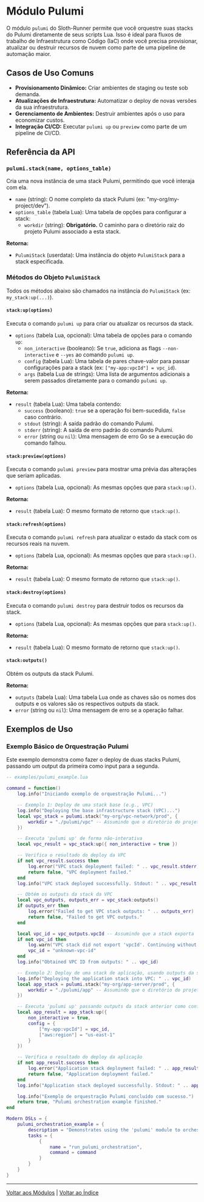 # Módulo Pulumi

O módulo `pulumi` do Sloth-Runner permite que você orquestre suas stacks do Pulumi diretamente de seus scripts Lua. Isso é ideal para fluxos de trabalho de Infraestrutura como Código (IaC) onde você precisa provisionar, atualizar ou destruir recursos de nuvem como parte de uma pipeline de automação maior.

## Casos de Uso Comuns

*   **Provisionamento Dinâmico:** Criar ambientes de staging ou teste sob demanda.
*   **Atualizações de Infraestrutura:** Automatizar o deploy de novas versões da sua infraestrutura.
*   **Gerenciamento de Ambientes:** Destruir ambientes após o uso para economizar custos.
*   **Integração CI/CD:** Executar `pulumi up` ou `preview` como parte de um pipeline de CI/CD.

## Referência da API

### `pulumi.stack(name, options_table)`

Cria uma nova instância de uma stack Pulumi, permitindo que você interaja com ela.

*   `name` (string): O nome completo da stack Pulumi (ex: "my-org/my-project/dev").
*   `options_table` (tabela Lua): Uma tabela de opções para configurar a stack:
    *   `workdir` (string): **Obrigatório.** O caminho para o diretório raiz do projeto Pulumi associado a esta stack.

**Retorna:**
*   `PulumiStack` (userdata): Uma instância do objeto `PulumiStack` para a stack especificada.

### Métodos do Objeto `PulumiStack`

Todos os métodos abaixo são chamados na instância do `PulumiStack` (ex: `my_stack:up(...)`).

#### `stack:up(options)`

Executa o comando `pulumi up` para criar ou atualizar os recursos da stack.

*   `options` (tabela Lua, opcional): Uma tabela de opções para o comando `up`:
    *   `non_interactive` (booleano): Se `true`, adiciona as flags `--non-interactive` e `--yes` ao comando `pulumi up`.
    *   `config` (tabela Lua): Uma tabela de pares chave-valor para passar configurações para a stack (ex: `["my-app:vpcId"] = vpc_id`).
    *   `args` (tabela Lua de strings): Uma lista de argumentos adicionais a serem passados diretamente para o comando `pulumi up`.

**Retorna:**
*   `result` (tabela Lua): Uma tabela contendo:
    *   `success` (booleano): `true` se a operação foi bem-sucedida, `false` caso contrário.
    *   `stdout` (string): A saída padrão do comando Pulumi.
    *   `stderr` (string): A saída de erro padrão do comando Pulumi.
    *   `error` (string ou `nil`): Uma mensagem de erro Go se a execução do comando falhou.

#### `stack:preview(options)`

Executa o comando `pulumi preview` para mostrar uma prévia das alterações que seriam aplicadas.

*   `options` (tabela Lua, opcional): As mesmas opções que para `stack:up()`.

**Retorna:**
*   `result` (tabela Lua): O mesmo formato de retorno que `stack:up()`.

#### `stack:refresh(options)`

Executa o comando `pulumi refresh` para atualizar o estado da stack com os recursos reais na nuvem.

*   `options` (tabela Lua, opcional): As mesmas opções que para `stack:up()`.

**Retorna:**
*   `result` (tabela Lua): O mesmo formato de retorno que `stack:up()`.

#### `stack:destroy(options)`

Executa o comando `pulumi destroy` para destruir todos os recursos da stack.

*   `options` (tabela Lua, opcional): As mesmas opções que para `stack:up()`.

**Retorna:**
*   `result` (tabela Lua): O mesmo formato de retorno que `stack:up()`.

#### `stack:outputs()`

Obtém os outputs da stack Pulumi.

**Retorna:**
*   `outputs` (tabela Lua): Uma tabela Lua onde as chaves são os nomes dos outputs e os valores são os respectivos outputs da stack.
*   `error` (string ou `nil`): Uma mensagem de erro se a operação falhar.

## Exemplos de Uso

### Exemplo Básico de Orquestração Pulumi

Este exemplo demonstra como fazer o deploy de duas stacks Pulumi, passando um output da primeira como input para a segunda.

```lua
-- examples/pulumi_example.lua

command = function()
    log.info("Iniciando exemplo de orquestração Pulumi...")

    -- Exemplo 1: Deploy de uma stack base (e.g., VPC)
    log.info("Deploying the base infrastructure stack (VPC)...")
    local vpc_stack = pulumi.stack("my-org/vpc-network/prod", {
        workdir = "./pulumi/vpc" -- Assumindo que o diretório do projeto Pulumi está aqui
    })

    -- Executa 'pulumi up' de forma não-interativa
    local vpc_result = vpc_stack:up({ non_interactive = true })

    -- Verifica o resultado do deploy da VPC
    if not vpc_result.success then
        log.error("VPC stack deployment failed: " .. vpc_result.stderr)
        return false, "VPC deployment failed."
    end
    log.info("VPC stack deployed successfully. Stdout: " .. vpc_result.stdout)

    -- Obtém os outputs da stack da VPC
    local vpc_outputs, outputs_err = vpc_stack:outputs()
    if outputs_err then
        log.error("Failed to get VPC stack outputs: " .. outputs_err)
        return false, "Failed to get VPC outputs."
    end

    local vpc_id = vpc_outputs.vpcId -- Assumindo que a stack exporta 'vpcId'
    if not vpc_id then
        log.warn("VPC stack did not export 'vpcId'. Continuing without it.")
        vpc_id = "unknown-vpc-id"
    end
    log.info("Obtained VPC ID from outputs: " .. vpc_id)

    -- Exemplo 2: Deploy de uma stack de aplicação, usando outputs da stack anterior como config
    log.info("Deploying the application stack into VPC: " .. vpc_id)
    local app_stack = pulumi.stack("my-org/app-server/prod", {
        workdir = "./pulumi/app" -- Assumindo que o diretório do projeto Pulumi da app está aqui
    })

    -- Executa 'pulumi up' passando outputs da stack anterior como configuração
    local app_result = app_stack:up({
        non_interactive = true,
        config = {
            ["my-app:vpcId"] = vpc_id,
            ["aws:region"] = "us-east-1"
        }
    })

    -- Verifica o resultado do deploy da aplicação
    if not app_result.success then
        log.error("Application stack deployment failed: " .. app_result.stderr)
        return false, "Application deployment failed."
    end
    log.info("Application stack deployed successfully. Stdout: " .. app_result.stdout)

    log.info("Exemplo de orquestração Pulumi concluído com sucesso.")
    return true, "Pulumi orchestration example finished."
end

Modern DSLs = {
    pulumi_orchestration_example = {
        description = "Demonstrates using the 'pulumi' module to orchestrate infrastructure stacks.",
        tasks = {
            {
                name = "run_pulumi_orchestration",
                command = command
            }
        }
    }
}
```

---

[Voltar aos Módulos](../index.md#módulos-built-in) | [Voltar ao Índice](../../index.md)
